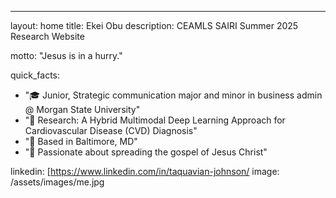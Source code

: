---
layout: home
title: Ekei Obu
description: CEAMLS SAIRI Summer 2025 Research Website

motto: "Jesus is in a hurry."

quick_facts:
  - "🎓 Junior, Strategic communication major and minor in business admin @ Morgan State University"
  - "🔬 Research: A Hybrid Multimodal Deep Learning Approach for Cardiovascular Disease (CVD) Diagnosis"
  - "📍 Based in Baltimore, MD"
  - "🚀 Passionate about spreading the gospel of Jesus Christ"

linkedin: [https://www.linkedin.com/in/taquavian-johnson/
image: /assets/images/me.jpg
